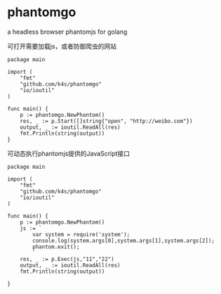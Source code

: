# phantomgo
a headless browser phantomjs for golang

可打开需要加载js，或者防御爬虫的网站
```
package main

import (
	"fmt"
	"github.com/k4s/phantomgo"
	"io/ioutil"
)

func main() {
	p := phantomgo.NewPhantom()
	res, _ := p.Start([]string{"open", "http://weibo.com"})
	output, _ := ioutil.ReadAll(res)
	fmt.Println(string(output))
}
```
可动态执行phantomjs提供的JavaScript接口
```
package main

import (
	"fmt"
	"github.com/k4s/phantomgo"
	"io/ioutil"
)

func main() {
	p := phantomgo.NewPhantom()
	js := `
		var system = require('system');
		console.log(system.args[0],system.args[1],system.args[2]);
		phantom.exit();
		`
	res, _ := p.Exec(js,"11","22")
	output, _ := ioutil.ReadAll(res)
	fmt.Println(string(output))
	
}
```